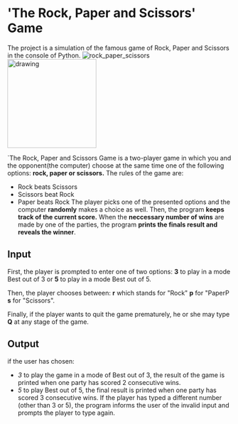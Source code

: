 # 'The Rock, Paper and Scissors' Game
The project is a simulation of the famous game of Rock, Paper and Scissors in the console of Python.
![rock_paper_scissors](https://github.com/an-nikol/game_rock_paper_scissors/assets/142790207/582d99ad-2d27-49dc-a337-9cc88f873a20)
<img src="drawing.jpg" alt="drawing" width="200"/>

`The Rock, Paper and Scissors Game is a two-player game in which you and the opponent(the computer) choose at the same time one of the following options: **rock, paper or scissors.** The rules of the game are:

 * Rock beats Scissors
 * Scissors beat Rock
 * Paper beats Rock
The player picks one of the presented options and the computer **randomly** makes a choice as well. Then, the program **keeps track of the current score.** When the **neccessary number of wins** are made by one of the parties, the program **prints the finals result and reveals the winner**.

## Input 
First, the player is prompted to enter one of two options:
**3** to play in a mode Best out of 3 or
**5** to play in a mode Best out of 5.

Then, the player chooses between:
**r** which stands for "Rock"
**p** for "PaperP
**s** for "Scissors".

Finally, if the player wants to quit the game prematurely, he or she may type **Q** at any stage of the game.

## Output

if the user has chosen:
* *3* to play the game in a mode of Best out of 3, the result of the game is printed when one party has scored 2 consecutive wins.
* *5* to play Best out of 5, the final result is printed when one party has scored 3 consecutive wins.
If the player has typed a different number (other than 3 or 5), the program informs the user of the invalid input and prompts the player to type again.



   
